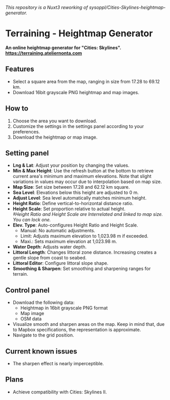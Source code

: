 *This repository is a Nuxt3 reworking of sysoppl/Cities-Skylines-heightmap-generator.*
# Terraining - Heightmap Generator

**An online heightmap generator for "Cities: Skylines".**  
**https://terraining.ateliernonta.com**

## Features

- Select a square area from the map, ranging in size from 17.28 to 69.12 km.
- Download 16bit grayscale PNG heightmap and map images.

## How to

1. Choose the area you want to download.
1. Customize the settings in the settings panel according to your preferences.
1. Download the heightmap or map image.

## Setting panel

- **Lng & Lat**: Adjust your position by changing the values.
- **Min & Max Height**: Use the refresh button at the bottom to retrieve current area's minimum and maximum elevations. Note that slight variations in values may occur due to interpolation based on map size.
- **Map Size**: Set size between 17.28 and 62.12 km square.
- **Sea Level**: Elevations below this height are adjusted to 0 m.
- **Adjust Level**: Sea level automatically matches minimum height.
- **Height Ratio**: Define vertical-to-horizontal distance ratio.
- **Height Scale**: Set proportion relative to actual height.  
*‡Height Ratio and Height Scale are Interrelated and linked to map size. You can lock one.*
- **Elev. Type**: Auto-configures Height Ratio and Height Scale.
  * Manual: No automatic adjustments.
  * Limit: Adjusts maximum elevation to 1,023.98 m if exceeded.
  * Maxi.: Sets maximum elevation at 1,023.98 m.
- **Water Depth**: Adjusts water depth.
- **Littoral Length**: Changes littoral zone distance. Increasing creates a gentle slope from coast to seabed.
- **Littoral Editor**: Configure littoral slope shape.
- **Smoothing & Sharpen**: Set smoothing and sharpening ranges for terrain.

## Control panel

- Download the following data:
  * Heightmap in 16bit grayscale PNG format
  * Map image
  * OSM data
- Visualize smooth and sharpen areas on the map. Keep in mind that, due to Mapbox specifications, the representation is approximate.
- Navigate to the grid position.

## Current known issues

- The sharpen effect is nearly imperceptible.

## Plans

- Achieve compatibility with Cities: Skylines II.
